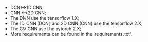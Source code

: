 - DCN<->1D CNN;
- CNN <->2D CNN;
- The DNN use the tensorflow 1.X;
- The 1D CNN (DCN) and 2D CNN (CNN) use the tensorflow 2.X;
- The CV CNN use the pytorch 2.X;
- More requirements can be found in  the 'requirements.txt'.
